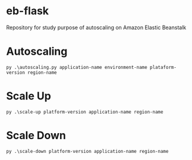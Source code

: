 # eb-flask

Repository for study purpose of autoscaling on Amazon Elastic Beanstalk

# Autoscaling

``py .\autoscaling.py application-name environment-name plataform-version region-name``

# Scale Up

``py .\scale-up platform-version application-name region-name``

# Scale Down

``py .\scale-down platform-version application-name region-name``
